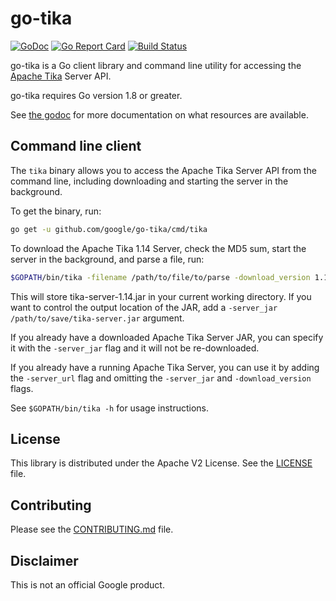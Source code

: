 # go-tika

[![GoDoc](https://godoc.org/github.com/google/go-tika?status.svg)](http://godoc.org/github.com/google/go-tika/)
[![Go Report Card](https://goreportcard.com/badge/github.com/google/go-tika)](https://goreportcard.com/report/github.com/google/go-tika)
[![Build Status](https://travis-ci.org/google/go-tika.svg?branch=master)](https://travis-ci.org/google/go-tika)

go-tika is a Go client library and command line utility for accessing the [Apache Tika](http://tika.apache.org) Server API.

go-tika requires Go version 1.8 or greater.

See [the godoc](https://godoc.org/github.com/google/go-tika/tika) for more documentation on what resources are available.

## Command line client

The `tika` binary allows you to access the Apache Tika Server API from the command line, including downloading and starting the server in the background.

To get the binary, run:

```bash
go get -u github.com/google/go-tika/cmd/tika
```

To download the Apache Tika 1.14 Server, check the MD5 sum, start the server in the background, and parse a file, run:

```bash
$GOPATH/bin/tika -filename /path/to/file/to/parse -download_version 1.14 parse
```

This will store tika-server-1.14.jar in your current working directory. If you want to control the output location of the JAR, add a `-server_jar /path/to/save/tika-server.jar` argument.

If you already have a downloaded Apache Tika Server JAR, you can specify it with the `-server_jar` flag and it will not be re-downloaded.

If you already have a running Apache Tika Server, you can use it by adding the `-server_url` flag and omitting the `-server_jar` and `-download_version` flags.

See `$GOPATH/bin/tika -h` for usage instructions.

## License

This library is distributed under the Apache V2 License. See the [LICENSE](./LICENSE) file.

## Contributing

Please see the [CONTRIBUTING.md](./CONTRIBUTING.md) file.

## Disclaimer

This is not an official Google product.
